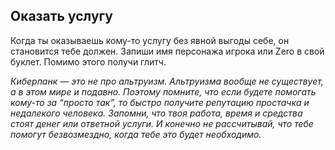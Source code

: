 ## Оказать услугу 
Когда ты оказываешь кому-то услугу без явной выгоды себе, он становится тебе должен. Запиши имя персонажа игрока или Zero в свой буклет. Помимо этого получи глитч.

*Киберпанк — это не про альтруизм. Альтруизма вообще не существует, а в этом мире и подавно. Поэтому помните, что если будете помогать кому-то за “просто так”, то быстро получите репутацию простачка и недалекого человека. Запомни, что твоя работа, время и средства стоят денег или ответной услуги. И конечно не рассчитывай, что тебе помогут безвозмездно, когда тебе это будет необходимо.*